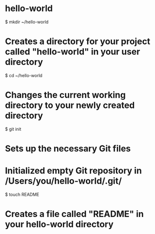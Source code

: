 hello-world
===========
$ mkdir ~/hello-world
# Creates a directory for your project called "hello-world" in your user directory


$ cd ~/hello-world
# Changes the current working directory to your newly created directory


$ git init
# Sets up the necessary Git files

# Initialized empty Git repository in /Users/you/hello-world/.git/

$ touch README
# Creates a file called "README" in your hello-world directory